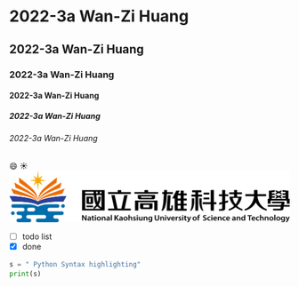 # 2022-3a Wan-Zi Huang
## 2022-3a Wan-Zi Huang
### 2022-3a Wan-Zi Huang
#### 2022-3a Wan-Zi Huang
##### 2022-3a Wan-Zi Huang
###### 2022-3a Wan-Zi Huang

😄 ☀️
![nkust](nkust.png "nkust")
- [ ] todo list
- [x] done

```python
s = " Python Syntax highlighting"
print(s)

